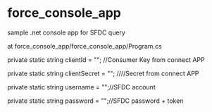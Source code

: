 # force_console_app
sample .net console app for SFDC query

at
force_console_app/force_console_app/Program.cs</p>

private static string clientId = ""; //Consumer Key from connect APP</p>
private static string clientSecret = ""; ////Secret from connect APP</p>
private static string username = "";//SFDC account</p>
private static string password = "";//SFDC password + token</p>
